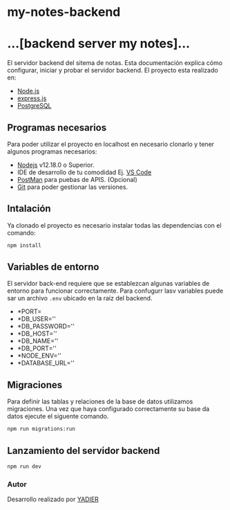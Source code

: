 # my-notes-backend
# ...[backend server my notes]...
El servidor backend del sitema de notas. Esta documentación explica cómo configurar, iniciar y probar el servidor backend.
El proyecto esta realizado en:

- [Node.js](https://nodejs.org/es/)
- [express.js](https://expressjs.com/es/)
- [PostgreSQL](https://www.postgresql.org/)


## Programas necesarios
Para poder utilizar el proyecto en localhost en necesario clonarlo y tener algunos programas necesarios:

- [Nodejs](https://nodejs.org/es/download/) v12.18.0 o Superior.
- IDE de desarrollo de tu comodidad Ej. [VS Code](https://code.visualstudio.com/download)
- [PostMan](https://www.postman.com/downloads/) para puebas de APIS. (Opcional)
- [Git](https://git-scm.com/downloads) para poder gestionar las versiones.

## Intalación
Ya clonado el proyecto es necesario instalar todas las dependencias con el comando:

```bash
npm install
```

## Variables de entorno
El servidor back-end requiere que se establezcan algunas variables de entorno para funcionar correctamente.
Para confugurr lasv variables puede sar un archivo `.env` ubicado en la raíz del backend. 
- *PORT=
- *DB_USER=''
- *DB_PASSWORD=''
- *DB_HOST=''
- *DB_NAME=''
- *DB_PORT=''
- *NODE_ENV=''
- *DATABASE_URL=''

## Migraciones
Para definir las tablas y relaciones de la base de datos utilizamos migraciones. 
Una vez que haya configurado correctamente su base da datos ejecute el siguente comando.

```bash
npm run migrations:run
```

## Lanzamiento del servidor backend

```bash
npm run dev
```

### Autor

Desarrollo realizado por [YADIER](https://github.com/yadier2)
